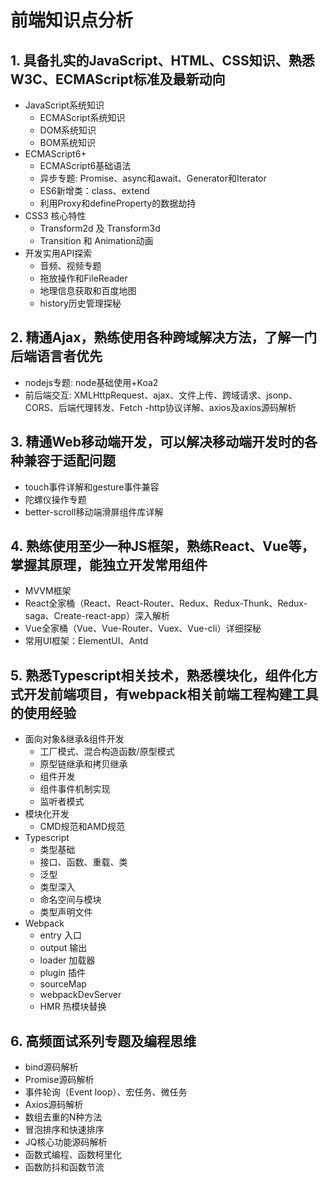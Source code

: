 # 前端知识点分析

## 1. 具备扎实的JavaScript、HTML、CSS知识、熟悉W3C、ECMAScript标准及最新动向

- JavaScript系统知识
  - ECMAScript系统知识
  - DOM系统知识
  - BOM系统知识
- ECMAScript6+
  - ECMAScript6基础语法
  - 异步专题: Promise、async和await、Generator和Iterator
  - ES6新增类：class、extend
  - 利用Proxy和defineProperty的数据劫持
- CSS3 核心特性
  - Transform2d 及 Transform3d
  - Transition 和 Animation动画
- 开发实用API探索
  - 音频、视频专题
  - 拖放操作和FileReader
  - 地理信息获取和百度地图
  - history历史管理探秘

## 2. 精通Ajax，熟练使用各种跨域解决方法，了解一门后端语言者优先

- nodejs专题: node基础使用+Koa2
- 前后端交互: XMLHttpRequest、ajax、文件上传、跨域请求、jsonp、CORS、后端代理转发、Fetch
-http协议详解、axios及axios源码解析

## 3. 精通Web移动端开发，可以解决移动端开发时的各种兼容于适配问题

- touch事件详解和gesture事件兼容
- 陀螺仪操作专题
- better-scroll移动端滑屏组件库详解

## 4. 熟练使用至少一种JS框架，熟练React、Vue等，掌握其原理，能独立开发常用组件

- MVVM框架
- React全家桶（React、React-Router、Redux、Redux-Thunk、Redux-saga、Create-react-app）深入解析
- Vue全家桶（Vue、Vue-Router、Vuex、Vue-cli）详细探秘
- 常用UI框架：ElementUI、Antd

## 5. 熟悉Typescript相关技术，熟悉模块化，组件化方式开发前端项目，有webpack相关前端工程构建工具的使用经验

- 面向对象&继承&组件开发
  - 工厂模式、混合构造函数/原型模式
  - 原型链继承和拷贝继承
  - 组件开发
  - 组件事件机制实现
  - 监听者模式
- 模块化开发
  - CMD规范和AMD规范
- Typescript
  - 类型基础
  - 接口、函数、重载、类
  - 泛型
  - 类型深入
  - 命名空间与模块
  - 类型声明文件
- Webpack
  - entry 入口
  - output 输出
  - loader 加载器
  - plugin 插件
  - sourceMap
  - webpackDevServer
  - HMR 热模块替换

## 6. 高频面试系列专题及编程思维

- bind源码解析
- Promise源码解析
- 事件轮询（Event loop）、宏任务、微任务
- Axios源码解析
- 数组去重的N种方法
- 冒泡排序和快速排序
- JQ核心功能源码解析
- 函数式编程、函数柯里化
- 函数防抖和函数节流
